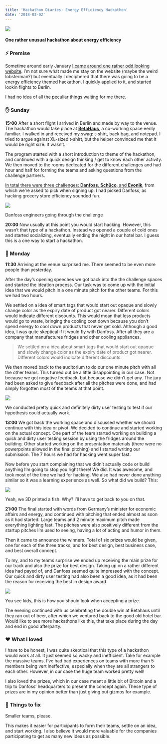 ```yaml
---
title: 'Hackathon Diaries: Energy Efficiency Hackathon'
date: '2018-03-02'
---
```


![](http://www.xn--lhteenlahti-l8a.fi/wp-content/uploads/2018/09/80ec4-19mpluf0virj4_6jhxecwfq.png)

#### One rather unusual hackathon about energy efficiency

### ⚡️ Premise

Sometime around early January [I came around one rather odd looking website](https://www.eehack.com/). I’m not sure what made me stay on the website (maybe the weird lobsterman?) but eventually I deciphered that there was going to be a energy efficiency themed hackathon. I quickly applied to it, and started lookin flights to Berlin.

I had no idea of all the peculiar things waiting for me there.

### ✋ Sunday

**15:00** After a short flight I arrived in Berlin and made by way to the venue. The hackathon would take place at [**BetaHaus**](https://www.betahaus.com/), a co-working space eerily familiar. I walked in and received my swag: t-shirt, back bag, and notepad. I tried to argue against XL-sized t-shirt, but the helper convinced me that it would be right size. It wasn’t.

The program started with a short introduction to theme of the hackathon, and continued with a quick design thinking / get to know each other activity. We then moved to the rooms dedicated for the different challenges and had hour and half for forming the teams and asking questions from the challenge partners.

[In total there were three challenges: **Danfoss**, **Schüco**, and **Evonik**](https://www.eehack.com/challenges/), from which we’re asked to pick when signing up. I had picked Danfoss, as hacking grocery store efficiency sounded fun.

![](http://www.xn--lhteenlahti-l8a.fi/wp-content/uploads/2018/09/752ce-1jlgxvzhnqx5yce7lwiujsq.jpeg)

Danfoss engineers going through the challenge

**20:00** Now usually at this point you would start hacking. However, this wasn’t that type of a hackathon. Instead we opened a couple of cold ones and started socializing, eventually ending the night in our hotel bar. I guess this is a one way to start a hackathon.

### 💯 Monday

**11:30** Arriving at the venue surprised me. There seemed to be even more people than yesterday.

After the day’s opening speeches we got back into the the challenge spaces and started the ideation process. Our task was to come up with the initial idea that we would pitch in a one minute pitch for the other teams. For this we had two hours.

We settled on a idea of smart tags that would start out opaque and slowly change color as the expiry date of product got nearer. Different colors would indicate different discounts. This would mean that less products would go to waste, bringing the cooling cost down because you don’t spend energy to cool down products that never get sold. Although a good idea, I was quite skeptical if it would fly with Danfoss. After all they are a company that manufactures fridges and other cooling appliances.

> We settled on a idea about smart tags that would start out opaque and slowly change color as the expiry date of product got nearer. Different colors would indicate different discounts.

We then moved back to the auditorium to do our one minute pitch with all the other teams. This turned out be a little disappointing in our case. Not because we got negative feedback, but because we didn’t get any. The jury had been asked to give feedback after all the pitches were done, and had simply forgotten most of the teams at that point.

![](http://www.xn--lhteenlahti-l8a.fi/wp-content/uploads/2018/09/72ada-1bjujoy5u6qb9birfhhnxyg.jpeg)

We conducted pretty quick and definitely dirty user testing to test if our hypothesis could actually work.

**13:00** We got back the working space and discussed whether we should continue with this idea or pivot. We decided to continue and started working on the actual concept. One part of the team started working on building a quick and dirty user testing session by using the fridges around the building. Other started working on the presentation materials (there were no powerpoints allowed in the final pitching) and I started writing our submission. The 7 hours we had for hacking went super fast.

Now before you start complaining that we didn’t actually code or build anything I’m going to stop you right there! We did. It was awesome, and took most of the time we had for hacking. We also had never done anything similar so it was a learning experience as well. So what did we build? This:

![](http://www.xn--lhteenlahti-l8a.fi/wp-content/uploads/2018/09/395ba-1k2kbrk8f5esl8evdtfbkpg.png)

Yeah, we 3D printed a fish. Why? I’ll have to get back to you on that.

**21:00** The final started with words from Germany’s minister for economic affairs and energy, and continued with pitching that ended almost as soon as it had started. Large teams and 2 minute maximum pitch made everything lighting fast. The pitches were also positively different from the startup pitches I’m used to seeing, having a lot of acting and humor in them.

Then it came to announce the winners. Total of six prizes would be given, one for each of the three tracks, and for best design, best business case, and best overall concept.

To my, and to my teams surprise we ended up receiving the main prize for our track and also the prize for best design. Taking up on a rather different idea had payed of, and Danfoss seemed quite impressed with the concept. Our quick and dirty user testing had also been a good idea, as it had been the reason for receiving the best in design award.

![](http://www.xn--lhteenlahti-l8a.fi/wp-content/uploads/2018/09/48efa-10ylaakvclm17al_aze0jdg.jpeg)

You see kids, this is how you should look when accepting a prize.

The evening continued with us celebrating the double win at Betahaus until they ran out of beer, after which we ventured back to the good old hotel bar. Would like to see more hackathons like this, that take place during the day and end in good afterparty.

### ❤️ What I loved

I have to be honest, I was quite skeptical that this type of a hackathon would work at all. It just seemed so wacky and inefficient. Take for example the massive teams. I’ve had bad experiences on teams with more than 5 members being vert ineffective, especially when they are all strangers to each other. However, in our case the huge team worked pretty well!

I also loved the prizes, which in our case meant a little bit of Bitcoin and a trip to Danfoss’ headquarters to present the concept again. These type of prizes are in my opinion better than just giving out gizmos for example.

### 🔨 Things to fix

Smaller teams, please.

This makes it easier for participants to form their teams, settle on an idea, and start working. I also believe it would more valuable for the companies participating to get as many new ideas as possible.
